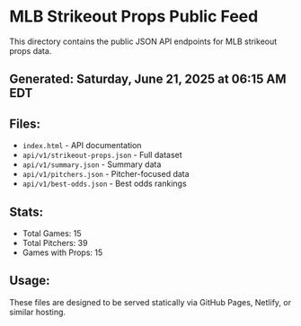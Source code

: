 # MLB Strikeout Props Public Feed

This directory contains the public JSON API endpoints for MLB strikeout props data.

## Generated: Saturday, June 21, 2025 at 06:15 AM EDT

## Files:
- `index.html` - API documentation
- `api/v1/strikeout-props.json` - Full dataset
- `api/v1/summary.json` - Summary data
- `api/v1/pitchers.json` - Pitcher-focused data  
- `api/v1/best-odds.json` - Best odds rankings

## Stats:
- Total Games: 15
- Total Pitchers: 39
- Games with Props: 15

## Usage:
These files are designed to be served statically via GitHub Pages, Netlify, or similar hosting.
